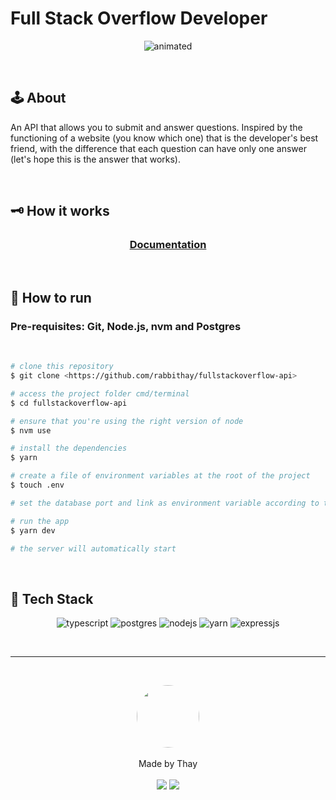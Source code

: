 # Full Stack Overflow Developer


<p align="center">
  <img src="https://i.imgur.com/PrCh6lM.gif" alt="animated" />
</p>

<br>

## 🕹️ About

<p>
An API that allows you to submit and answer questions. Inspired by the functioning of a website (you know which one) that is the developer's best friend, with the difference that each question can have only one answer (let's hope this is the answer that works).
</p>

<br>

## 🗝️ How it works

### <p align="center"><a  href="https://github.com/rabbithay/fullstackoverflow-api/blob/main/documentation.md">Documentation</a></p>

<br>


## 🚅 How to run

### Pre-requisites: Git, Node.js, nvm and Postgres

<br>

```bash
# clone this repository
$ git clone <https://github.com/rabbithay/fullstackoverflow-api>

# access the project folder cmd/terminal
$ cd fullstackoverflow-api

# ensure that you're using the right version of node
$ nvm use

# install the dependencies
$ yarn

# create a file of environment variables at the root of the project
$ touch .env

# set the database port and link as environment variable according to the ".env.example" file

# run the app
$ yarn dev

# the server will automatically start

```

<br>

## 🧰 Tech Stack

<p align="center">
<img alt="typescript" src="https://img.shields.io/badge/TypeScript-007ACC?style=for-the-badge&logo=typescript&logoColor=white"/>
<img alt="postgres" src="https://img.shields.io/badge/PostgreSQL-316192?style=for-the-badge&logo=postgresql&logoColor=white"/>
<img alt="nodejs" src="https://img.shields.io/badge/Node.js-339933?style=for-the-badge&logo=nodedotjs&logoColor=white"/>
<img alt="yarn" src="https://img.shields.io/badge/Yarn-2C8EBB?style=for-the-badge&logo=yarn&logoColor=white"/>
<img alt="expressjs" src="https://img.shields.io/badge/Express.js-000000?style=for-the-badge&logo=express&logoColor=white"/>
</p>

<br>

---

<br>

<p align='center'>
  <img src="https://avatars.githubusercontent.com/u/80849707?v=4" width="100px;" style="border-radius: 50%;"/>
  <br><br>
  Made by Thay <br><br>
  <a href="https://www.linkedin.com/in/thayan%C3%A1-coelho/"><img src="https://img.shields.io/badge/linkedin-%230077B5.svg?&style=for-the-badge&logo=linkedin&logoColor=white"/></a>
  <a href="https://github.com/rabbithay"><img src="https://img.shields.io/badge/github-%23100000.svg?&style=for-the-badge&logo=github&logoColor=white" /></a>
</p>

<br><br>
